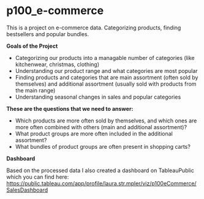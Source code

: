 # p100_e-commerce
This is a project on e-commerce data. Categorizing products, finding bestsellers and popular bundles.


**Goals of the Project**

* Categorizing our products into a managable number of categories (like kitchenwear, christmas, clothing)
* Understanding our product range and what categories are most popular
* Finding products and categories that are main assortment (often sold by themselves) and additional assortment (usually sold with products from the main range)
* Understanding seasonal changes in sales and popular categories


**These are the questions that we need to answer:**

* Which products are more often sold by themselves, and which ones are more often combined with others (main and additional assortment)?
* What product groups are more often included in the additional assortment?
* What bundles of product groups are often present in shopping carts?


**Dashboard**

Based on the processed data I also created a dashboard on TableauPublic which you can find here:
https://public.tableau.com/app/profile/laura.str.mpler/viz/p100eCommerce/SalesDashboard

